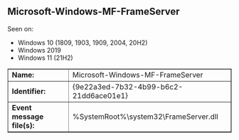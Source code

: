 ## Microsoft-Windows-MF-FrameServer

Seen on:
* Windows 10 (1809, 1903, 1909, 2004, 20H2)
* Windows 2019
* Windows 11 (21H2)

<table border="1" class="docutils">
  <tbody>
    <tr>
      <td><b>Name:</b></td>
      <td>Microsoft-Windows-MF-FrameServer</td>
    </tr>
    <tr>
      <td><b>Identifier:</b></td>
      <td>{9e22a3ed-7b32-4b99-b6c2-21dd6ace01e1}</td>
    </tr>
    <tr>
      <td><b>Event message file(s):</b></td>
      <td>%SystemRoot%\system32\FrameServer.dll</td>
    </tr>
  </tbody>
</table>

&nbsp;

